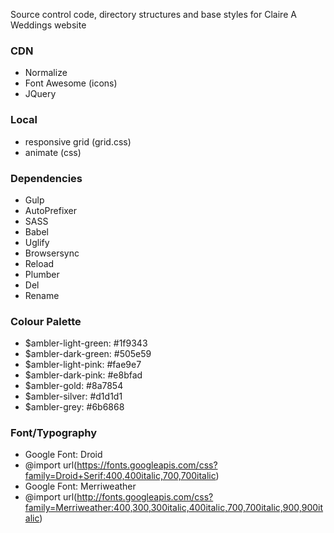 Source control code, directory structures and base styles for Claire A Weddings website

### CDN
* Normalize 
* Font Awesome (icons)
* JQuery

### Local
* responsive grid (grid.css)
* animate (css)

### Dependencies 

* Gulp
* AutoPrefixer
* SASS
* Babel 
* Uglify
* Browsersync
* Reload
* Plumber
* Del
* Rename

### Colour Palette

* $ambler-light-green: #1f9343
* $ambler-dark-green: #505e59
* $ambler-light-pink: #fae9e7
* $ambler-dark-pink: #e8bfad
* $ambler-gold: #8a7854
* $ambler-silver: #d1d1d1
* $ambler-grey: #6b6868

### Font/Typography

* Google Font: Droid
* @import url(https://fonts.googleapis.com/css?family=Droid+Serif:400,400italic,700,700italic)
* Google Font: Merriweather
* @import url(http://fonts.googleapis.com/css?family=Merriweather:400,300,300italic,400italic,700,700italic,900,900italic)
